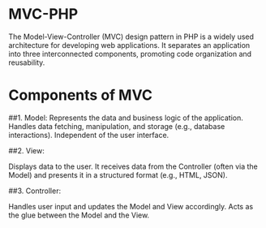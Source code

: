 # MVC-PHP
The Model-View-Controller (MVC) design pattern in PHP is a widely used architecture for developing web applications. It separates an application into three interconnected components, promoting code organization and reusability.

# Components of MVC

##1. Model:
Represents the data and business logic of the application.
Handles data fetching, manipulation, and storage (e.g., database interactions).
Independent of the user interface.

##2. View:

Displays data to the user.
It receives data from the Controller (often via the Model) and presents it in a structured format (e.g., HTML, JSON).

##3. Controller:

Handles user input and updates the Model and View accordingly.
Acts as the glue between the Model and the View.
